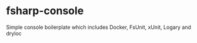 # fsharp-console
Simple console boilerplate which includes Docker, FsUnit, xUnit, Logary and dryloc
